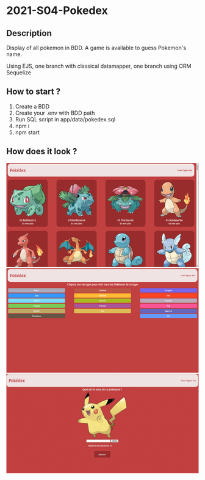 # 2021-S04-Pokedex

## Description
Display of all pokemon in BDD.
A game is available to guess Pokemon's name.

Using EJS, one branch with classical datamapper, one branch using ORM Sequelize

## How to start ?

1. Create a BDD
2. Create your .env with BDD path
3. Run SQL script in app/data/pokedex.sql
4. npm i 
5. npm start


## How does it look ?

<img src="./app/screenshots/pokedex1.png">


<img src="./app/screenshots/pokedex2.png">


<img src="./app/screenshots/jeuPokemon.gif">